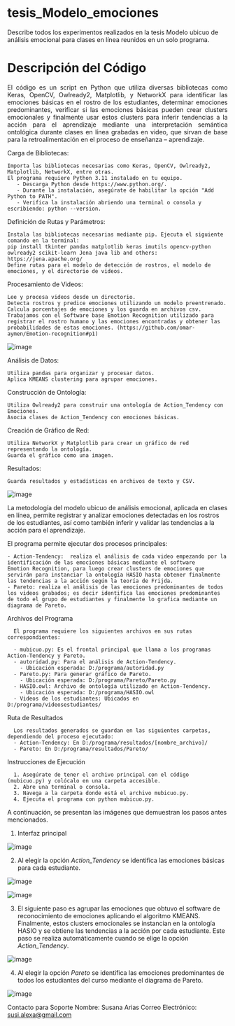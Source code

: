 # tesis_Modelo_emociones
Describe todos los experimentos realizados en la tesis Modelo ubicuo de análisis emocional para clases en línea reunidos en un solo programa.
# Descripción del Código
<p style="text-align: justify;"> El código es un script en Python que utiliza diversas bibliotecas como Keras, OpenCV, Owlready2, Matplotlib, y NetworkX para identificar las emociones básicas en el rostro de los estudiantes, determinar emociones predominantes, verificar si las emociones básicas pueden crear clusters emocionales y finalmente usar estos clusters para inferir tendencias a la acción para el aprendizaje mediante una interpretación semántica ontológica durante clases en línea grabadas en video, que sirvan de base para la retroalimentación en el proceso de enseñanza – aprendizaje. </p>

Carga de Bibliotecas:

    Importa las bibliotecas necesarias como Keras, OpenCV, Owlready2, Matplotlib, NetworkX, entre otras.
    El programa requiere Python 3.11 instalado en tu equipo.
       - Descarga Python desde https://www.python.org/.
       - Durante la instalación, asegúrate de habilitar la opción "Add Python to PATH".
       - Verifica la instalación abriendo una terminal o consola y escribiendo: python --version.
    
Definición de Rutas y Parámetros:

    Instala las bibliotecas necesarias mediante pip. Ejecuta el siguiente comando en la terminal:
    pip install tkinter pandas matplotlib keras imutils opencv-python owlready2 scikit-learn Jena java lib and others: https://jena.apache.org/
    Define rutas para el modelo de detección de rostros, el modelo de emociones, y el directorio de videos.
       
Procesamiento de Videos:

    Lee y procesa videos desde un directorio.
    Detecta rostros y predice emociones utilizando un modelo preentrenado.
    Calcula porcentajes de emociones y los guarda en archivos csv.
    Trabajamos con el Software base Emotion Recognition utilizado para registrar el rostro humano y las emociones encontradas y obtener las 
    probabilidades de estas emociones. (https://github.com/omar-aymen/Emotion-recognition#p1)
    
![image](https://github.com/user-attachments/assets/1073b38e-ecb1-4267-a08a-3615cabdae86)
    
Análisis de Datos:

    Utiliza pandas para organizar y procesar datos.
    Aplica KMEANS clustering para agrupar emociones.
    
Construcción de Ontología:

    Utiliza Owlready2 para construir una ontología de Action_Tendency con Emociones.
    Asocia clases de Action_Tendency con emociones básicas.
    
Creación de Gráfico de Red:

    Utiliza NetworkX y Matplotlib para crear un gráfico de red representando la ontología.
    Guarda el gráfico como una imagen.
    
Resultados:

    Guarda resultados y estadísticas en archivos de texto y CSV.

![image](https://github.com/user-attachments/assets/92eb22bb-a908-49b8-86d2-7f08b36889a6)

La metodología del modelo ubicuo de análisis emocional, aplicada en clases en línea, permite registrar y analizar emociones detectadas en los rostros de los estudiantes, así como también inferir y validar las tendencias a la acción para el aprendizaje.

El programa permite ejecutar dos procesos principales:

    - Action-Tendency:  realiza el análisis de cada video empezando por la identificación de las emociones básicas mediante el software 
    Emotion Recognition, para luego crear clusters de emociones que servirán para instanciar la ontología HASIO hasta obtener finalmente 
    las tendencias a la acción según la teoría de Frijda.
    - Pareto: realiza el análisis de las emociones predominantes de todos los videos grabados; es decir identifica las emociones predominantes
    de todo el grupo de estudiantes y finalmente lo grafica mediante un diagrama de Pareto.
  
Archivos del Programa

      El programa requiere los siguientes archivos en sus rutas correspondientes:
      
      - mubicuo.py: Es el frontal principal que llama a los programas Action-Tendency y Pareto.
      - autoridad.py: Para el análisis de Action-Tendency.
        - Ubicación esperada: D:/programa/autoridad.py
      - Pareto.py: Para generar gráfico de Pareto.
        - Ubicación esperada: D:/programa/Pareto/Pareto.py
      - HASIO.owl: Archivo de ontología utilizado en Action-Tendency.
        - Ubicación esperada: D:/programa/HASIO.owl
      - Videos de los estudiantes: Ubicados en D:/programa/videosestudiantes/
  
  Ruta de Resultados
  
      Los resultados generados se guardan en las siguientes carpetas, dependiendo del proceso ejecutado:
      - Action-Tendency: En D:/programa/resultados/[nombre_archivo]/
      - Pareto: En D:/programa/resultados/Pareto/
    
Instrucciones de Ejecución

      1. Asegúrate de tener el archivo principal con el código (mubicuo.py) y colócalo en una carpeta accesible.
      2. Abre una terminal o consola.
      3. Navega a la carpeta donde está el archivo mubicuo.py.
      4. Ejecuta el programa con python mubicuo.py.

A continuación, se presentan las imágenes que demuestran los pasos antes mencionados.

1. Interfaz principal

![image](https://github.com/user-attachments/assets/818354e9-0301-4c56-8191-b43cff69dbe2)

2. Al elegir la opción _Action_Tendency_ se identifica las emociones básicas para cada estudiante.

![image](https://github.com/user-attachments/assets/24cf2732-de76-498b-99ca-a9465c5348ae)

![image](https://github.com/user-attachments/assets/79e431b5-29df-459c-8ca5-002251dabb82)

3. El siguiente paso es agrupar las emociones que obtuvo el software de reconocimiento de emociones aplicando el algoritmo KMEANS. Finalmente, estos clusters emocionales se instancian en la ontología HASIO y se obtiene las tendencias a la acción por cada estudiante. Este paso se realiza automáticamente cuando se elige la opción _Action_Tendency_.

![image](https://github.com/user-attachments/assets/35acc9be-453e-48df-943e-60a874e94d60)

4. Al elegir la opción _Pareto_ se identifica las emociones predominantes de todos los estudiantes del curso mediante el diagrama de Pareto.
    
![image](https://github.com/user-attachments/assets/eefd2bbe-929a-4c24-a00b-cb277ae87800)

Contacto para Soporte
        Nombre: Susana Arias
        Correo Electrónico: susi.alexa@gmail.com
        
